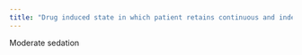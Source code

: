 ```yaml
---
title: "Drug induced state in which patient retains continuous and independent ability to maintain protective reflexes and patent airway and to be aroused by physical or verbal stimuli"
---
```

Moderate sedation

